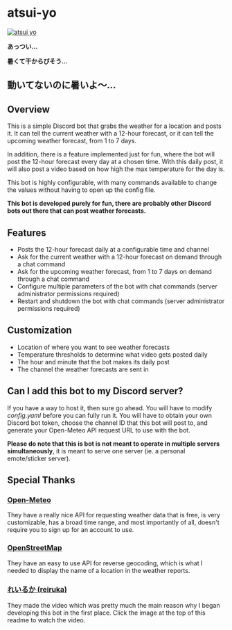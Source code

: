 # atsui-yo
[![atsui yo](https://i.imgur.com/y6ltubQ.png)](https://twitter.com/hana87z/status/1565271229057372160 "atsui yo")

**あっつい…**

**暑くて干からびそう…**

**動いてないのに暑いよ～…**
---

## Overview
This is a simple Discord bot that grabs the weather for a location and posts it. It can tell the current weather with a 12-hour forecast, or it can tell the upcoming weather forecast, from 1 to 7 days. 

In addition, there is a feature implemented just for fun, where the bot will post the 12-hour forecast every day at a chosen time. With this daily post, it will also post a video based on how high the max temperature for the day is.

This bot is highly configurable, with many commands available to change the values without having to open up the config file.

**This bot is developed purely for fun, there are probably other Discord bots out there that can post weather forecasts.**

## Features
- Posts the 12-hour forecast daily at a configurable time and channel
- Ask for the current weather with a 12-hour forecast on demand through a chat command
- Ask for the upcoming weather forecast, from 1 to 7 days on demand through a chat command
- Configure multiple parameters of the bot with chat commands (server administrator permissions required)
- Restart and shutdown the bot with chat commands (server administrator permissions required)

## Customization
- Location of where you want to see weather forecasts
- Temperature thresholds to determine what video gets posted daily
- The hour and minute that the bot makes its daily post
- The channel the weather forecasts are sent in

## Can I add this bot to my Discord server?
If you have a way to host it, then sure go ahead. You will have to modify *config.yaml* before you can fully run it. You will have to obtain your own Discord bot token, choose the channel ID that this bot will post to, and generate your Open-Meteo API request URL to use with the bot.

**Please do note that this is bot is not meant to operate in multiple servers simultaneously**, it is meant to serve one server (ie. a personal emote/sticker server). 

## Special Thanks
### [Open-Meteo](https://open-meteo.com/)
They have a really nice API for requesting weather data that is free, is very customizable, has a broad time range, and most importantly of all, doesn't require you to sign up for an account to use.

### [OpenStreetMap](https://openstreetmap.org/copyright)
They have an easy to use API for reverse geocoding, which is what I needed to display the name of a location in the weather reports.

### [れいるか (reiruka)](https://twitter.com/hana87z)
They made the video which was pretty much the main reason why I began developing this bot in the first place. Click the image at the top of this readme to watch the video.
